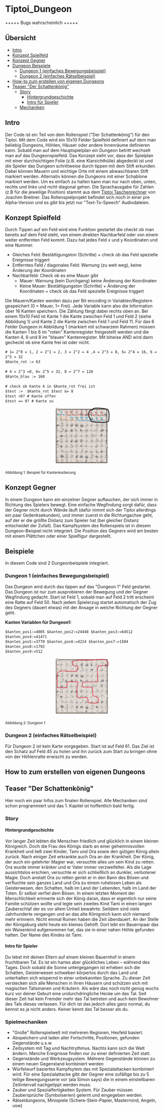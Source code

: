 # Tiptoi_Dungeon
+++++ Bugs wahrscheinlich +++++

## Übersicht

- [Intro](#Intro)
- [Konzept Spielfeld](#Konzept-Spielfeld)
- [Konzept Gegner](#Konzept-Gegner)
- [Dungeon Beispiele](#Beispiele)
   - [Dungeon 1 (einfaches Bewegungsbeispiel)](#Dungeon-1-(einfaches-Bewegungsbeispiel))
   - [Dungeon 2 (einfaches Rätselbeispiel)](#Dungeon-2-(einfaches-Rätselbeispiel))
- [How-to zum erstellen von eigenen Dungeons](#How-to-zum-erstellen-von-eigenen-Dungeons)
- [Teaser "Der Schattenkönig"](#Teaser-"Der-Schattenkönig")
  - [Story](#Story)
    - [Hintergrundgeschichte](#Hintergrundgeschichte)
    - [Intro für Spieler](#Intro-für-Spieler)
  - [Mechaniken](#Mechaniken)

## Intro
Der Code ist ein Teil von dem Rollenspiel ("Der Schattenkönig") für den Tiptoi. Mit dem Code wird ein 10x10 Felder Spielfeld definiert auf dem man beliebig Dungeons, Höhlen, Häuser oder andere Innenräume definieren kann. Sobald man auf dem Hauptspielplan ein Dungeon betritt wechselt man auf das Dungeonspielfeld. Das Konzept sieht vor, dass der Spielplan mit einer durchsichtigen Folie (z.B. eine Klarsichthülle) abgedeckt ist und die Spieler das Dungeon schrittweise durch tippen mit dem Stift erkunden. Dabei können Mauern und wichtige Orte mit einem abwaschbaren Stift markiert werden. Alternativ können die Dungeons mit einer Schablone markiert werden. Um es einfach zu halten kann man nur nach oben, unten, rechts und links und nicht diagonal gehen. Die Sprachausgabe für Zahlen (z.B für die jeweilige Position) stammt aus dem [Tiptoi Taschenrechner](https://bitbucket.org/nomeata/tiptoi-taschenrechner/src/master/) von Joachim Breitner. Das Rollenspielprojekt befindet sich noch in einer pre Alpha-Version und es gibt bis jetzt nur "Text-To-Speech" Audiodateien.

## Konzept Spielfeld
Durch Tippen auf ein Feld wird eine Funktion gestartet die checkt ob man bereits auf dem Feld steht, von einem direkten Nachbarfeld oder von einem weiter entfernten Feld kommt. Dazu hat jedes Feld x und y Koordinaten und eine Nummer.

  - Gleiches Feld: Bestättigungston (Schritte) + check ob das Feld spezielle Ereignisse triggert 
  - Entferntes Feld / diagonales Feld: Warnung (zu weit weg), keine Änderung der Koordinaten 
  - Nachbarfeld: Check ob es eine Mauer gibt
    - Mauer: Warnung (kein Durchgang) keine Änderung der Koordinaten
    - Keine Mauer: Bestättigungston (Schritte) + Änderung der Koordinaten + check ob das Feld spezielle Ereignisse triggert
 
Die Mauern/Kanten werden dazu per Bit encoding in Variablen/Registern gespeichert (0 = Mauer, 1= Frei). Jede Variable kann also die Information über 16 Kanten speichern. Die Zählung fängt dabei rechts oben an. Bei einem 10x10 Feld ist Kante 1 die Kante zwischen Feld 1 und Feld 2 (siehe Abbildung 1) und Kante 2 die Kante zwischen Feld 1 und Feld 11. Für das 6 Felder Dungeon in Abbildung 1 (markiert mit schwarzem Rahmen) müssen die Kanten 1 bis 6 im "roten" Kantenregister freigestellt werden und die Kanten 4, 6 und 8 im "blauen" Kantenregister. Mit bitwise AND wird dann gecheckt ob eine Kante frei ist oder nicht.

```
# 1= 2^0 = 1, 2 = 2^1 = 2, 3 = 2^2 = 4 ,4 = 2^3 = 8, 5= 2^4 = 16, 6 = 2^5 = 32
$Kante_rot := 63

# 4 = 2^3 =8, 6= 2^5 = 32, 8 = 2^7 = 128
$Kante_blau := 168

# check ob Kante 4 in $Kante_rot frei ist
$test :=  $Kante_rot $test &= 8
$test >0? # Kante offen
$test == 0? # Kante zu

```

<p align="center">
  <img src="https://github.com/JG55JG/Tiptoi_Dungeon/blob/main/pictures/dungeon.example2.png"/ width="35%" >
</p>
<sub>Abbildung 1: Beispiel für Kantenkodierung
</sub>

## Konzept Gegner 
In einem Dungeon kann ein einzelner Gegner auftauchen, der sich immer in Richtung des Spielers bewegt. Eine einfache Wegfindung sorgt dafür, dass der Gegner nicht durch Wände läuft (dafür nimmt sich der Tiptoi allerdings ein paar Gedenksekunden), und immer zuerst in die Richtungachse geht, auf der er die größte Distanz zum Spieler hat (bei gleicher Distanz entscheidet der Zufall). Das Kampfsystem des Rollenspiels ist in diesem Dungeon-Beispiel nicht integriert. Die Position des Gegners wird am besten mit einem Plättchen oder einer Spielfigur dargestellt. 

## Beispiele
In diesem Code sind 2 Dungeonbeispiele integriert. 

### Dungeon 1 (einfaches Bewegungsbeispiel)
Das Dungeon wird durch das tippen auf das "Dungeon 1" Feld gestartet. Das Dungeon ist nur zum ausprobieren der Bewegung und der Gegner Wegfindung gedacht. Start ist Feld 1, sobald man auf Feld 2 tritt erscheint eine Ratte auf Feld 50. Nach jedem Spielerzug startet automatisch der Zug des Gegners (dauert etwas) mit der Ansage in welche Richtung der Gegner geht.

**Kanten Variablen für Dungeon1:**
```
$kanten_pos1:=4085 $kanten_pos2:=24448 $kanten_pos3:=64512 $kanten_pos4:=41471 
$kanten_pos5:=3770 $kanten_pos6:=4224 $kanten_pos7:=1504 $kanten_pos8:=1792
$kanten_pos9:=512 
```


<p align="center">
  <img src="https://github.com/JG55JG/Tiptoi_Dungeon/blob/main/pictures/dungeon.example.png"/ width="35%" >
</p>
<sub>Abbildung 2: Dungeon 1
</sub>

### Dungeon 2 (einfaches Rätselbeispiel)
Für Dungeon 2 ist kein Karte vorgegeben. Start ist auf Feld 61. Das Ziel ist den Schatz auf Feld 45 zu holen und ihn zurück zum Start zu bringen ohne von der Höhlenratte erwischt zu werden.

## How to zum erstellen von eigenen Dungeons

## Teaser "Der Schattenkönig"
Hier noch ein paar Infos zum finalen Rollenspiel. Alle Mechaniken sind schon programmiert und das 1. Kapitel ist hoffentlich bald fertig.
### Story
#### Hintergrundgeschichte
Vor langer Zeit lebten die Menschen friedlich und glücklich in einem kleinen Königreich. Doch die Frau des Königs starb an einer geheimnisvollen Krankheit und ließ zwei Kinder, Tami und Ora sowie den gütigen König allein zurück. Nach einiger Zeit erkrankte auch Ora an der Krankheit. Der König, der auch ein gelehrter Magier war, versuchte alles um sein Kind zu retten. Ora wurde immer kränker und er Vater immer verzweifelter. Als die Lage aussichtslos erschien, versuchte er sich schließlich an dunkler, verbotener Magie. Doch anstatt Ora zu retten geriet er in den Bann des Bösen und verfluchte sein ganzes Land und Ora zu einem ruhelosen Leben als Geisterwesen, den Schatten, halb im Land der Lebenden, halb im Land der Toten. Er selbst verfiel dem Bösen. In einem letzten Moment der Menschlichkeit erinnerte sich der König daran, dass er eigentlich nur seine Familie schützen wollte und legte sein zweites Kind Tami in einen langen Zauberschlaf der es vor allem Unheil bewahrte. Seitdem sind viele Jahrhunderte vergangen und an das alte Königreich kann sich niemand mehr erinnern. Nicht einmal Ruinen haben die Zeit überdauert.
An der Stelle der Königsburg steht heute ein kleines Gehöft. Dort lebt ein Bauernpaar das ein Waisenkind aufgenommen hat, das sie in einer nahen Höhle gefunden hatten. Der Name des Kindes ist Tami.

#### Intro für Spieler
Du lebst mit deinen Eltern auf einem kleinen Bauernhof in einem fruchtbaren Tal. Es ist ein hartes aber glückliches Leben – während des Tages. Doch sobald die Sonne untergegangen ist erheben sich die Schatten, Geisterwesen schweben körperlos durch das Land und unterhalten sich wispernd in einer unbekannten Sprache. Zu dieser Zeit verstecken sich alle Menschen in ihren Häusern und schützen sich mit magischen Talismanen und Kräutern. Als wäre das noch nicht genug wuchs kurz vor deiner Geburt eine undurchdringliche Hecke um das Tal. Seit dieser Zeit hat kein Fremder mehr das Tal betreten und auch kein Bewohner des Tals dieses verlassen. Für dich ist das jedoch alles ganz normal, du kennst es ja nicht anders. Keiner kennt das Tal besser als du.

### Spielmechaniken
- "Große" Rollenspielwelt mit mehreren Regionen, Hexfeld basiert.
- Abspeichern und laden aller Fortschritte, Positionen, gefunden Gegenstände u.s.w
- Zeitsystem mit Tag und Nachtrythmus. Nachts kann sich die Welt ändern. Manche Ereignisse finden nur zu einer definierten Zeit statt.
- Gegenstände und Werkzeugsystem. Mehrere Gegenstände können zu einem neuen Gegenstand kombiniert werden
- Würfelwurf basiertes Kampfsytem das mit Spezialattacken kombiniert wird. Für eine Spezialattacke gibt der Gegner eine zufällige bis zu 5 teilige Bewegungsserie vor (ala Simon says) die in einem einstellbaren Zeitintervall nachgetippt werden muss.
- Zauber und Spezialfertigkeiten System. Für Zauber müssen Zaubersprüche (Symbolserien) gelernt und eingegeben werden. 
- Rätseldungeons, Minispiele (Schere-Stein-Papier, Mastermind, Angeln, usw)
